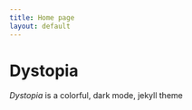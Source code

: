 ```yaml
---
title: Home page
layout: default
---
```


# Dystopia

*Dystopia* is a colorful, dark mode, jekyll theme 